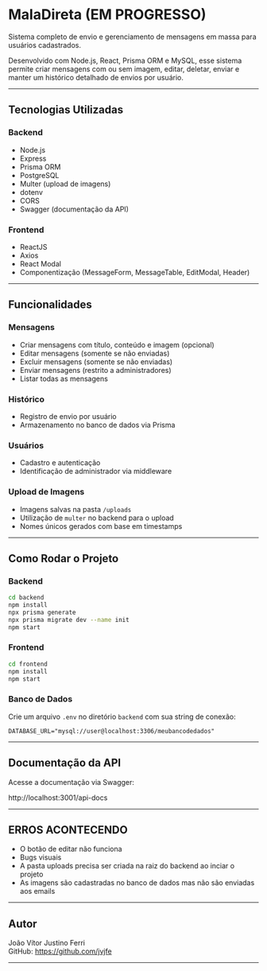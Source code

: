 # MalaDireta (EM PROGRESSO)

Sistema completo de envio e gerenciamento de mensagens em massa para usuários cadastrados.

Desenvolvido com Node.js, React, Prisma ORM e MySQL, esse sistema permite criar mensagens com ou sem imagem, editar, deletar, enviar e manter um histórico detalhado de envios por usuário.

---

## Tecnologias Utilizadas

### Backend

- Node.js
- Express
- Prisma ORM
- PostgreSQL
- Multer (upload de imagens)
- dotenv
- CORS
- Swagger (documentação da API)

### Frontend

- ReactJS
- Axios
- React Modal
- Componentização (MessageForm, MessageTable, EditModal, Header)

---

## Funcionalidades

### Mensagens

- Criar mensagens com título, conteúdo e imagem (opcional)
- Editar mensagens (somente se não enviadas)
- Excluir mensagens (somente se não enviadas)
- Enviar mensagens (restrito a administradores)
- Listar todas as mensagens

### Histórico

- Registro de envio por usuário
- Armazenamento no banco de dados via Prisma

### Usuários

- Cadastro e autenticação
- Identificação de administrador via middleware

### Upload de Imagens

- Imagens salvas na pasta `/uploads`
- Utilização de `multer` no backend para o upload
- Nomes únicos gerados com base em timestamps

---

## Como Rodar o Projeto

### Backend

```bash
cd backend
npm install
npx prisma generate
npx prisma migrate dev --name init
npm start
```

### Frontend

```bash
cd frontend
npm install
npm start
```

### Banco de Dados

Crie um arquivo `.env` no diretório `backend` com sua string de conexão:

```env
DATABASE_URL="mysql://user@localhost:3306/meubancodedados"
```

---

## Documentação da API

Acesse a documentação via Swagger:

http://localhost:3001/api-docs

---

## ERROS ACONTECENDO

- O botão de editar não funciona
- Bugs visuais
- A pasta uploads precisa ser criada na raiz do backend ao inciar o projeto
- As imagens são cadastradas no banco de dados mas não são enviadas aos emails

---

## Autor

João Vítor Justino Ferri  
GitHub: https://github.com/jvjfe

---
